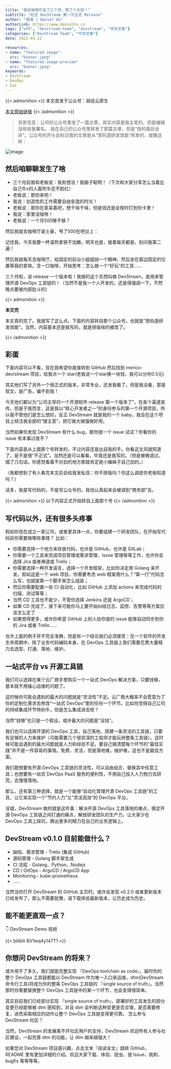 ```yaml
---
title: "我在咖啡厅坐了三个月，憋了个大招！"
subtitle: "纪念 DevStream 第一次正式 Release"
author: "胡涛 | Daniel Hu"
authorLink: https://www.danielhu.cn
tags: ["wfh", "devstream-team", "devstream", "中文文章"]
categories: ["DevStream Team", "中文文章"]
date: 2022-03-22

resources:
- name: "featured-image"
  src: "banner.jpeg"
- name: "featured-image-preview"
  src: "banner.jpeg"
keywords:
- DevStream
- DevOps
- IaC
---
```


{{< admonition >}}
本文首发于公众号：胡说云原生

[本文原始链接](https://mp.weixin.qq.com/s?__biz=MzIxNDgwNjQ0Mg==&mid=2247484176&idx=1&sn=b7792731cfe6080c68062e00b17892c1&chksm=97a0b9d5a0d730c357c41f99e34ec9b07a9329d5ef8d9620f5f67b95656d90bb5084616a0a79&token=664063406&lang=zh_CN#rd)
{{< /admonition >}}

> 背景信息：公司的公众号里发了一篇文章，其实内容是我主笔的。但是编辑没有给我署名。
> 我在自己的公众号里转发了那篇文章，但是“改的面目全非”。公众号的开头会标记我的文章是从“思码逸研发效能”转发的，就像这样：

![image](./a.png)

## 然后咱聊聊发生了啥

- 三个月前我和老板说：我有想法！我脑子聪明！（下次和大家分享怎么当着比自己牛x的人面吹牛还不脸红）
- 老板说：那你来吧！
- 我说：创造性的工作需要自由安逸的时光！
- 老板说：那你在家呆着吧，想干啥干啥，但是钱还是会按时打到你卡里！
- 我说：家里没咖啡！
- 老板说：一个月500够不够？

然后我就去咖啡厅装土豪，甩了500在吧台上：

记住我，今天我要一杯温热拿铁不加糖，明天也是，接着每天都是，别问我第二遍！

然后我就每天去咖啡厅，给固定的前台小姐姐抛一个眼神，然后坐在窗边固定的位置等我的拿铁。含一口咖啡，开始思考：怎么做一个“好玩”的工具……

三个月啦，该 release 一个版本啦！我做的这个东西叫做 DevStream，是用来管理开源 DevOps 工具链的！（当然不是我一个人开发的，还是得强调一下，不然晚点要被内部批斗的）

{{< admonition >}}

**本文完**

本文真的完了。我就写了这么点。下面的内容转自那个公众号，也就是“思码逸研发效能”。当然，内容基本还是我写的，就是排版啥的被改了。

{{< /admonition >}}

## 彩蛋

下面内容可以不看，现在我希望你直接转到 GitHub 然后找到 merico-dev/stream 项目，给我点一个 star(老板说一个star换一块钱，我可以分你0.5元)

其实他们写了另外一个很正式的版本，非常专业，还发我看了。但是我没看，那是软文，是广告，骗不到我！

今天他们都以为“公司主导的一个开源软件 release 第一个版本了”，在各个渠道宣传。但是于我而言，这是我以“核心开发者之一”的身份参与的第一个开源项目，所以我不管他们是怎么想的，反正 DevStream 就是我的一个 baby，我会在这个项目上倾注我全部的“馊主意”，把它做大做强做好用。

当然如果你发现 DevStream 有什么 bug，那你提一个 issue 试试？你看你的 issue 有本事过夜不？

下面内容是从上面那个号转发的，不过内容还是出自我的手。你看这文风就知道了，是不是很“不正式”。当然还是可以看看，毕竟还是我写的。（但是被微调过，插了几句话。你感觉看着不对劲的地方那就肯定是小编妹子自己加的。）

（我都想到了有人看完本文后会给我发私信：你不排版吗？你这么调皮你老板知道吗？）

话多，我是写代码的，不是写公众号的。我怕认真起来会被调到“商务部”去。


{{< admonition >}}
以下内容正式开始转自上面那个号
{{< /admonition >}}


## 写代码以外，还有很多头疼事

假如你现在成立一家公司，或者更具体一点，你要组建一个研发团队，在开始写代码前你需要做哪些事情？
比如：
- 你需要选择一个地方来存放代码，也许是 GitHub，也许是 GitLab；
- 你需要一个工具来完成项目管理或需求管理、Issue 管理等等工作，也许你会选择 Jira 或者禅道或 Trello；
- 你需要选择一种开发语言，选择一个开发框架，比如你决定用 Golang 来开发，假如这是一个 web 项目，你需要考虑 web 框架用什么？“第一行”代码怎么写，也就是第一个脚手架怎么组装；
- 然后你需要配置一些 CI 自动化，比如 GitHub 上添加 actions 来完成代码的扫描、测试等等；
- 当然 CD 工具也不能少，不管你选择 Jenkins 还是 ArgoCD；
- 如果 CD 完成了，接下来可能你马上要开始纠结日志、监控、告警等等方案应该怎么定了
- 如果想得更多，或许你希望 GitHub 上别人给你提的 issue 能够自动同步到你的 Jira 或者 Trello……

也许上面的例子并不完全准确，但是有一个结论我们必须接受：在一个软件的开发生命周期中，除了业务代码编码本身，在 DevOps 工具链上我们需要花费大量精力去选型、打通、落地、维护。

## 一站式平台 vs 开源工具链

我们可以选择在某个云厂商手里购买一个一站式 DevOps 解决方案，只要钱够，基本就不用操心运维的问题了。

这时候你可能会遇到的最大的问题就是“灵活性”不足。云厂商大概率不会愿意为了你的定制化需求去修改“一站式 DevOps”里的任何一个环节。比如你觉得自己公司的持续集成环节特别牛，但是怎么集成进去呢？

当然“钱够”也只是一个假设，或许最大的问题是“没钱”。

我们也可以选择开源的 DevOps 工具，自己落地，搭建一条灵活的工具链，只要有足够的人力来维护（可能需要几个很资深的工程师才能玩转整条工具链）。这时候可能会遇到的最大问题就是人力和经验不足。要自己搞清楚每个环节的“最佳实践”并不是一件容易的事情。免费、灵活，但是落地难，维护难，这也不是最佳方案。

我们既想要有开源 DevOps 工具链的灵活性，可以自由组合、替换其中任意工具；也想要有一站式 DevOps PaaS 服务的便利性，不用自己投入人力物力去研究，去慢慢落地。

那么，还有第三种选择，就是一个能够“自动化管理开源 DevOps 工具链”的工具，让它来实现一个“节约人力”又“灵活高效”的 DevOps 平台。

没错，DevStream 做的就是这件事：解决开源 DevOps 工具落地的难点，搞定开源 DevOps 工具链之间打通的痛点，解放研发团队的生产力，让大家少在 DevOps 工具上踩坑，腾出更多的精力在自己的业务逻辑上。

## DevStream v0.1.0 目前能做什么？

- 缺陷、需求管理 - Trello (集成 GitHub)
- 源码管理 - Golang 脚手架生成
- CI 流程 - Golang、Python、Nodejs
- CD / GitOps - ArgoCD / ArgoCD App
- Monitoring - kube-prometheus
- ……

当然当你打开 DevStream 的 GitHub 主页时，或许会发现 v0.2.0 或者更新版本已经发布了，那么不需要犹豫，请下载体验最新版本，让历史成为历史。

## 能不能更直观一点？

👇 DevStream Demo 视频

{{< bilibili BV1wq4y147T1 >}}


## 你想问 DevStream 的将来？

或许用不了多久，我们就能完整实现 『DevOps toolchain as code』，届时你的整个 DevOps 工具链都能以 DevStream 作为唯一入口来运维，dtm(DevStream 命令行工具)将成为你的整条 DevOps 工具链的 『single source of truth』。当然那时你需要替换整个 DevOps 工具链中的某一个环节，也会变得很简单。

其实目前我们已经部分实现 『single source of truth』，部署好的工具发生的部分变更已经能够被 dtm 感知到，并且 dtm 会判断这种变更是否合理，是否需要修复，进而采取相应的动作让整个 DevOps 工具链变得更可靠。
怎么参与 DevStream 社区？

当然，DevStream 的发展离不开社区用户的支持，DevStream 欢迎所有人参与社区建设，一起完善 dtm 的功能，让 dtm 越来越强大！

如果您对 DevStream 项目感兴趣，点击文末『阅读全文』跳转 GitHub， README 里有更加详细的介绍。欢迎大家下载、体验、捉虫、提 Issue、挑刺、bugfix 等等等等。

